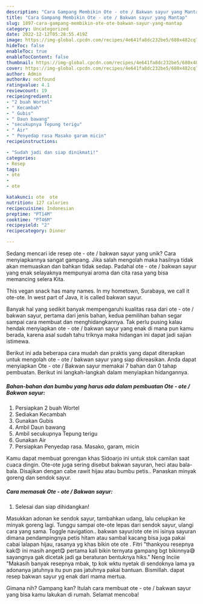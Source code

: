 ```yaml
---
description: "Cara Gampang Membikin Ote - ote / Bakwan sayur yang Mantap"
title: "Cara Gampang Membikin Ote - ote / Bakwan sayur yang Mantap"
slug: 1897-cara-gampang-membikin-ote-ote-bakwan-sayur-yang-mantap
category: Uncategorized
date: 2022-12-12T05:28:55.419Z
image: https://img-global.cpcdn.com/recipes/4e641fa8dc232be5/680x482cq70/ote-ote-bakwan-sayur-foto-resep-utama.jpg
hideToc: false
enableToc: true
enableTocContent: false
thumbnail: https://img-global.cpcdn.com/recipes/4e641fa8dc232be5/680x482cq70/ote-ote-bakwan-sayur-foto-resep-utama.jpg
cover: https://img-global.cpcdn.com/recipes/4e641fa8dc232be5/680x482cq70/ote-ote-bakwan-sayur-foto-resep-utama.jpg
author: Admin
authorAv: notfound
ratingvalue: 4.1
reviewcount: 19
recipeingredient:
- "2 buah Wortel"
- " Kecambah"
- " Gubis"
- " Daun bawang"
- "secukupnya Tepung terigu"
- " Air"
- " Penyedap rasa Masako garam micin"
recipeinstructions:

- "Sudah jadi dan siap dinikmati!"
categories:
- Resep
tags:
- ote
- 
- ote

katakunci: ote  ote 
nutrition: 127 calories
recipecuisine: Indonesian
preptime: "PT14M"
cooktime: "PT46M"
recipeyield: "2"
recipecategory: Dinner

---
```





Sedang mencari ide resep ote - ote / bakwan sayur yang unik? Cara menyiapkannya sangat gampang. Jika salah mengolah maka hasilnya tidak akan memuaskan dan bahkan tidak sedap. Padahal ote - ote / bakwan sayur yang enak selayaknya mempunyai aroma dan cita rasa yang bisa memancing selera Kita.





This vegan snack has many names. In my hometown, Surabaya, we call it ote-ote. In west part of Java, it is called bakwan sayur.

Banyak hal yang sedikit banyak mempengaruhi kualitas rasa dari ote - ote / bakwan sayur, pertama dari jenis bahan, kedua pemilihan bahan segar sampai cara membuat dan menghidangkannya. Tak perlu pusing kalau hendak menyiapkan ote - ote / bakwan sayur yang enak di mana pun kamu berada, karena asal sudah tahu triknya maka hidangan ini dapat jadi sajian istimewa.






Berikut ini ada beberapa cara mudah dan praktis yang dapat diterapkan untuk mengolah ote - ote / bakwan sayur yang siap dikreasikan. Anda dapat menyiapkan Ote - ote / Bakwan sayur memakai 7 bahan dan 0 tahap pembuatan. Berikut ini langkah-langkah dalam menyiapkan hidangannya.

<!--inarticleads1-->

##### Bahan-bahan dan bumbu yang harus ada dalam pembuatan Ote - ote / Bakwan sayur:

1. Persiapkan 2 buah Wortel
1. Sediakan  Kecambah
1. Gunakan  Gubis
1. Ambil  Daun bawang
1. Ambil secukupnya Tepung terigu
1. Gunakan  Air
1. Persiapkan  Penyedap rasa. Masako, garam, micin


Kamu dapat membuat gorengan khas Sidoarjo ini untuk stok camilan saat cuaca dingin. Ote-ote juga sering disebut bakwan sayuran, heci atau bala-bala. Disajikan dengan cabe rawit hijau atau bumbu petis.. Panaskan minyak goreng dan sendok sayur. 

<!--inarticleads2-->

##### Cara memasak Ote - ote / Bakwan sayur:


1. Selesai dan siap dihidangkan!

Masukkan adonan ke sendok sayur, tambahkan udang, lalu celupkan ke minyak goreng lagi. Tunggu sampai ote-ote lepas dari sendok sayur, ulangi cara yang sama. Toggle navigation.. bakwan sayur/ote ote ini isinya sayuran dimana pendampingnya petis hitam atau sambal kacang bisa juga pakai cabai lalapan hijau, rasanya yg khas bikin ote ote . Fitri &#34;thankyou resepnya kak😍 ini masih anget😋 pertama kali bikin ternyata gampang bgt bikinnya😅 sayangnya gak dicetak jadi ga beraturan bentuknya hiks.&#34; Neng Inciie &#34;Makasih banyak resepnya mbak, tp kok wktu nyetak di sendoknya lama ya adonanya jatuhnya itu pun pas jatuhnya pakai bantuan. Bismillah. dapat resep bakwan sayur yg enak dari mama mertua. 

Gimana nih? Gampang kan? Itulah cara membuat ote - ote / bakwan sayur yang bisa kamu lakukan di rumah. Selamat mencoba!
